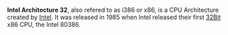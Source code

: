 **Intel Architecture 32**, also refered to as i386 or x86, is a CPU Architecture created by [Intel](?Intel).
It was released in 1985 when Intel released their first [32Bit](?32Bit) x86 CPU, the Intel 80386.
